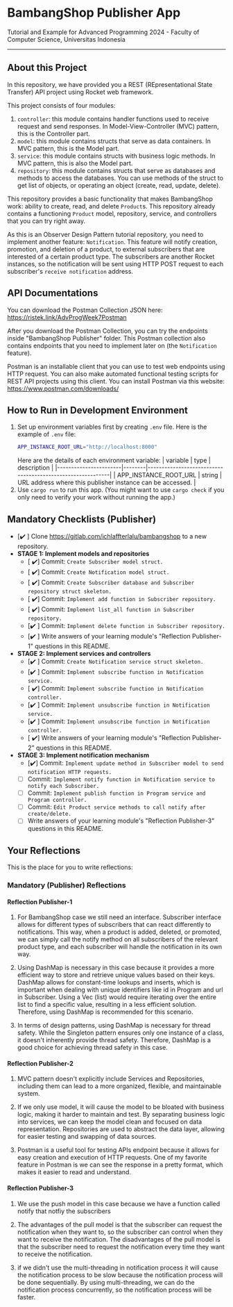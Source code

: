 # BambangShop Publisher App
Tutorial and Example for Advanced Programming 2024 - Faculty of Computer Science, Universitas Indonesia

---

## About this Project
In this repository, we have provided you a REST (REpresentational State Transfer) API project using Rocket web framework.

This project consists of four modules:
1.  `controller`: this module contains handler functions used to receive request and send responses.
    In Model-View-Controller (MVC) pattern, this is the Controller part.
2.  `model`: this module contains structs that serve as data containers.
    In MVC pattern, this is the Model part.
3.  `service`: this module contains structs with business logic methods.
    In MVC pattern, this is also the Model part.
4.  `repository`: this module contains structs that serve as databases and methods to access the databases.
    You can use methods of the struct to get list of objects, or operating an object (create, read, update, delete).

This repository provides a basic functionality that makes BambangShop work: ability to create, read, and delete `Product`s.
This repository already contains a functioning `Product` model, repository, service, and controllers that you can try right away.

As this is an Observer Design Pattern tutorial repository, you need to implement another feature: `Notification`.
This feature will notify creation, promotion, and deletion of a product, to external subscribers that are interested of a certain product type.
The subscribers are another Rocket instances, so the notification will be sent using HTTP POST request to each subscriber's `receive notification` address.

## API Documentations

You can download the Postman Collection JSON here: https://ristek.link/AdvProgWeek7Postman

After you download the Postman Collection, you can try the endpoints inside "BambangShop Publisher" folder.
This Postman collection also contains endpoints that you need to implement later on (the `Notification` feature).

Postman is an installable client that you can use to test web endpoints using HTTP request.
You can also make automated functional testing scripts for REST API projects using this client.
You can install Postman via this website: https://www.postman.com/downloads/

## How to Run in Development Environment
1.  Set up environment variables first by creating `.env` file.
    Here is the example of `.env` file:
    ```bash
    APP_INSTANCE_ROOT_URL="http://localhost:8000"
    ```
    Here are the details of each environment variable:
    | variable              | type   | description                                                |
    |-----------------------|--------|------------------------------------------------------------|
    | APP_INSTANCE_ROOT_URL | string | URL address where this publisher instance can be accessed. |
2.  Use `cargo run` to run this app.
    (You might want to use `cargo check` if you only need to verify your work without running the app.)

## Mandatory Checklists (Publisher)
-   [✔️ ] Clone https://gitlab.com/ichlaffterlalu/bambangshop to a new repository.
-   **STAGE 1: Implement models and repositories**
    -   [ ✔️] Commit: `Create Subscriber model struct.`
    -   [ ✔️] Commit: `Create Notification model struct.`
    -   [ ✔️] Commit: `Create Subscriber database and Subscriber repository struct skeleton.`
    -   [ ✔️] Commit: `Implement add function in Subscriber repository.`
    -   [ ✔️] Commit: `Implement list_all function in Subscriber repository.`
    -   [✔️ ] Commit: `Implement delete function in Subscriber repository.`
    -   [✔️ ] Write answers of your learning module's "Reflection Publisher-1" questions in this README.
-   **STAGE 2: Implement services and controllers**
    -   [✔️ ] Commit: `Create Notification service struct skeleton.`
    -   [✔️ ] Commit: `Implement subscribe function in Notification service.`
    -   [ ✔️] Commit: `Implement subscribe function in Notification controller.`
    -   [✔️ ] Commit: `Implement unsubscribe function in Notification service.`
    -   [✔️ ] Commit: `Implement unsubscribe function in Notification controller.`
    -   [ ✔️] Write answers of your learning module's "Reflection Publisher-2" questions in this README.
-   **STAGE 3: Implement notification mechanism**
    -   [✔️] Commit: `Implement update method in Subscriber model to send notification HTTP requests.`
    -   [ ] Commit: `Implement notify function in Notification service to notify each Subscriber.`
    -   [ ] Commit: `Implement publish function in Program service and Program controller.`
    -   [ ] Commit: `Edit Product service methods to call notify after create/delete.`
    -   [ ] Write answers of your learning module's "Reflection Publisher-3" questions in this README.

## Your Reflections
This is the place for you to write reflections:

### Mandatory (Publisher) Reflections

#### Reflection Publisher-1
1. For BambangShop case we still need an interface. Subscriber interface allows for different types of subscribers that can react differently to notifications. This way, when a product is added, deleted, or promoted, we can simply call the notify method on all subscribers of the relevant product type, and each subscriber will handle the notification in its own way.

2. Using DashMap is necessary in this case because it provides a more efficient way to store and retrieve unique values based on their keys. DashMap allows for constant-time lookups and inserts, which is important when dealing with unique identifiers like id in Program and url in Subscriber. Using a Vec (list) would require iterating over the entire list to find a specific value, resulting in a less efficient solution. Therefore, using DashMap is recommended for this scenario.

3. In terms of design patterns, using DashMap is necessary for thread safety. While the Singleton pattern ensures only one instance of a class, it doesn't inherently provide thread safety. Therefore, DashMap is a good choice for achieving thread safety in this case.

#### Reflection Publisher-2
1. MVC pattern doesn't explicitly include Services and Repositories, including them can lead to a more organized, flexible, and maintainable system.

2. If we only use model, it will cause the model to be bloated with business logic, making it harder to maintain and test. By separating business logic into services, we can keep the model clean and focused on data representation. Repositories are used to abstract the data layer, allowing for easier testing and swapping of data sources.

3. Postman is a useful tool for testing APIs endpoint because it allows for easy creation and execution of HTTP requests. One of my favorite feature in Postman is we can see the response in a pretty format, which makes it easier to read and understand.

#### Reflection Publisher-3

1. We use the push model in this case because we have a function called notify that notfiy the subscribers

2. The advantages of the pull model is that the subscriber can request the notification when they want to, so the subscriber can control when they want to receive the notification. The disadvantages of the pull model is that the subscriber need to request the notification every time they want to receive the notification.

3. if we didn't use the multi-threading in notification process it will cause the notification process to be slow because the notification process will be done sequentially. By using multi-threading, we can do the notification process concurrently, so the notification process will be faster.
